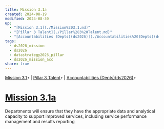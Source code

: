 ```yaml
---
title: Mission 3.1a
created: 2024-08-19
modified: 2024-08-30
up:
  - "[Mission 3.1](./Mission%203.1.md)"
  - "[Pillar 3 Talent](./Pillar%203%20Talent.md)"
  - "[Accountabilities (Depts)(ds2026)](./Accountabilities%20(Depts)(ds2026).md)"
tags:
  - ds2026_mission
  - ds2026
  - datastrategy2026_pillar
  - ds2026_mission_acc
share: true
---
```

[Mission 3.1](./Mission%203.1.md)⤴️ | [Pillar 3 Talent](./Pillar%203%20Talent.md)⤴️ | [Accountabilities (Depts)(ds2026)](./Accountabilities%20(Depts)(ds2026).md)⤴️
# [Mission 3.1a](Mission%203.1a.md)
Departments will ensure that they have the appropriate data and analytical capacity to support improved services, including service performance management and results reporting
